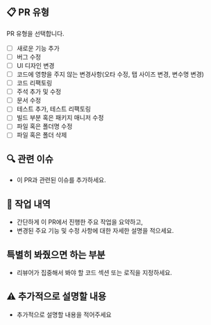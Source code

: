 ## 📋 PR 유형
PR 유형을 선택합니다.
- [ ] 새로운 기능 추가
- [ ] 버그 수정
- [ ] UI 디자인 변경
- [ ] 코드에 영향을 주지 않는 변경사항(오타 수정, 탭 사이즈 변경, 변수명 변경)
- [ ] 코드 리팩토링
- [ ] 주석 추가 및 수정
- [ ] 문서 수정
- [ ] 테스트 추가, 테스트 리팩토링
- [ ] 빌드 부분 혹은 패키지 매니저 수정
- [ ] 파일 혹은 폴더명 수정
- [ ] 파일 혹은 폴더 삭제

## 🔍 관련 이슈
- 이 PR과 관련된 이슈를 추가하세요.

## 📕 작업 내역
- 간단하게 이 PR에서 진행한 주요 작업을 요약하고,
- 변경된 주요 기능 및 수정 사항에 대한 자세한 설명을 적으세요.

## 특별히 봐줬으면 하는 부분
- 리뷰어가 집중해서 봐야 할 코드 섹션 또는 로직을 지정하세요.

## ⚠️ 추가적으로 설명할 내용
- 추가적으로 설명할 내용을 적어주세요
